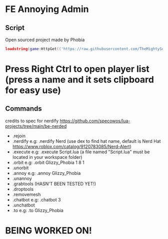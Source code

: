 # FE Annoying Admin

## Script
Open sourced project made by Phobia
```lua
loadstring(game:HttpGet(('https://raw.githubusercontent.com/TheMightySource/FE-Annoying-Admin/main/Main.lua'),true))()
```
# Press Right Ctrl to open player list (press a name and it sets clipboard for easy use)
## Commands
credits to spec for nerdify https://github.com/specowos/lua-projects/tree/main/be-nerded
 * .rejoin
 * .nerdify <hat name> e.g: .nerdify Nerd (use dex to find hat name, default is Nerd Hat https://www.roblox.com/catalog/9120783085/Nerd-Alert)
 * .execute <file name> e.g: .execute Script.lua (a file named "Script.lua" must be located in your workspace folder)
 * .orbit <full player name> <speed> <radius> <eclipse> e.g: .orbit Glizzy_Phobia 1 8 1
 * .unorbit
 * .annoy <full player name> e.g: .annoy Glizzy_Phobia
 * .unannoy
 * .grabtools (HASN'T BEEN TESTED YET!)
 * .droptools
 * .removemesh
 * .chatbot <time to chat> e.g: .chatbot 3
 * .unchatbot
 * .to <player> e.g: .to Glizzy_Phobia
 
 # BEING WORKED ON!
